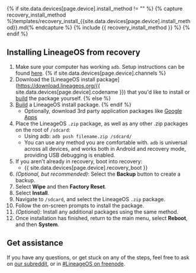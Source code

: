 {% if site.data.devices[page.device].install_method != "" %}
{% capture recovery_install_method %}templates/recovery_install_{{site.data.devices[page.device].install_method}}.md{% endcapture %}
{% include {{ recovery_install_method }} %}
{% endif %}

## Installing LineageOS from recovery

1. Make sure your computer has working `adb`. Setup instructions can be found [here](/adb_fastboot_guide.html).
{% if site.data.devices[page.device].channels %}
2. Download the [LineageOS install package](https://download.lineageos.org/{{ site.data.devices[page.device].codename }}) that you'd like to install or [build](/devices/{{site.data.devices[page.device].codename}}/build) the package yourself.
{% else %}
2. [Build](/devices/{{site.data.devices[page.device].codename}}/build) a LineageOS install package.
{% endif %}
    * Optionally, download 3rd party application packages like [Google Apps](/gapps.html)
3. Place the LineageOS `.zip` package, as well as any other .zip packages on the root of `/sdcard`:
    * Using adb: `adb push filename.zip /sdcard/`
    * You can use any method you are comfortable with. `adb` is universal across all devices, and works both in Android and recovery mode, providing
        USB debugging is enabled.
4. If you aren't already in recovery, boot into recovery:
    * {{ site.data.devices[page.device].recovery_boot }}
5. _(Optional, but recommended)_: Select the **Backup** button to create a backup.
6. Select **Wipe** and then **Factory Reset**.
7. Select **Install**.
8. Navigate to `/sdcard`, and select the LineageOS `.zip` package.
9. Follow the on-screen prompts to install the package.
10. _(Optional)_: Install any additional packages using the same method.
11. Once installation has finished, return to the main menu, select **Reboot**, and then **System**.

## Get assistance

If you have any questions, or get stuck on any of the steps, feel free to ask on [our subreddit](https://reddit.com/r/LineageOS), or in
[#LineageOS on freenode](https://webchat.freenode.net/?channels=LineageOS).
